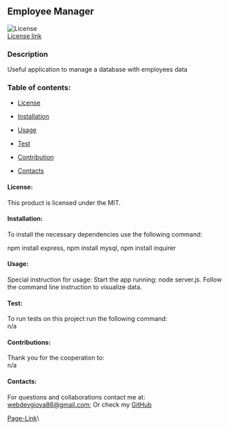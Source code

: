 ## Employee Manager

![License](https://img.shields.io/badge/License-MIT-blue.svg)<br>
[License link](https://choosealicense.com/licenses/?q=MIT/)<br>

### Description

Useful application to manage a database with employees data

### Table of contents:

- [License](#license)

- [Installation](#installation)

- [Usage](#usage)

- [Test](#test)

- [Contribution](#contributions)

- [Contacts](#contacts)

#### License:

This product is licensed under the MIT.<br>

#### Installation:

To install the necessary dependencies use the following command:

npm install express, npm install mysql, npm install inquirer

#### Usage:

Special instruction for usage:
Start the app running: node server.js.
Follow the command line instruction to visualize data.

#### Test:

To run tests on this project run the following command: <br>
n/a

#### Contributions:

Thank you for the cooperation to:<br>
n/a

#### Contacts:

For questions and collaborations contact me at: [webdevgiova86@gmail.com](mailto:webdevgiova86@gmail.com);
Or check my [GitHub](https://github.com/Gio86krt)

[Page-Link](https://gio86krt.github.io/employeeManager/)\
